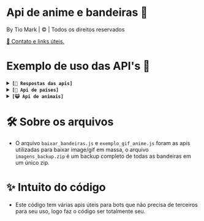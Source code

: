 #  Api de anime e bandeiras 🔬
By Tio Mark | © | Todos os direitos reservados 

[📱 Contato e links úteis.](https://linktr.ee/irisbot)

# Exemplo de uso das API's 🔎
<details>
  <summary><code><strong>[🔗 Respostas das apis]</strong></code></summary>

- [😘 Kiss/beijo](https://raw.githubusercontent.com/TioMarkZ/apis/main/kiss/urls.json)
- [💢 Pat/carinho](https://github.com/TioMarkZ/apis/raw/main/pat/urls.json)
- [💥 Slap/tapa](https://raw.githubusercontent.com/TioMarkZ/apis/main/slap/urls.json)
- [😝 Lick/linguada](https://raw.githubusercontent.com/TioMarkZ/apis/main/lick/urls.json)
- [🔫 Kill/Matar](https://raw.githubusercontent.com/TioMarkZ/apis/main/kill/urls.json)
- [🫂 Hug/Abraço](https://raw.githubusercontent.com/TioMarkZ/apis/main/hug/urls.json)
- [😉 Wink/Piscar](https://raw.githubusercontent.com/TioMarkZ/apis/main/wink/urls.json)
- [🧹 Bonk/Bater](https://raw.githubusercontent.com/TioMarkZ/apis/main/bonk/urls.json)
- [😼 Bully/Bullying](https://raw.githubusercontent.com/TioMarkZ/apis/main/bully/urls.json)
     
**❓ Como devo usar?**
- Caso queira gerar uma frase para utilizar veja o json de frases [clicando aqui](https://raw.githubusercontent.com/TioMarkZ/apis/main/frasesUrls.json)
- Se deseja utilizar uma api direta que gera automaticamente um link aleatório basta [clicar aqui](https://tiomarkz.github.io/apis/)
```
// você pode dar fetch da forma que desejar e pegar um link de forma random do "urls" exemplo:
fetch('https://raw.githubusercontent.com/TioMarkZ/apis/main/kiss/urls.json')
    .then(response => response.json())
    .then(data => {
        let urls = data.urls;
        let randomIndex = Math.floor(Math.random() * urls.length);
        let randomUrl = urls[randomIndex];
        console.log(randomUrl);
    })
    .catch(error => console.error('Erro:', error));
```
Para um segunfo exemplo de como ficaria mais ou menos em um bot de whatsapp:
![image](https://github.com/TioMarkZ/apis/assets/78027781/428a9fac-7e23-4a0c-8f50-bae389a2a9ca)

```
// codigo referente ao segundo exemplo que pode ser usada em bots de whatsapp:
let command = "kiss";
  fetch(`https://raw.githubusercontent.com/TioMarkZ/apis/main/${command}/urls.json`)
  .then(response => response.json())
  .then(async data => {
      let urls = data.urls;
      let randomIndex = Math.floor(Math.random() * urls.length);
      let randomUrl = urls[randomIndex];
      // Fetch frases
      fetch('https://raw.githubusercontent.com/TioMarkZ/apis/main/frasesUrls.json')
      .then(response => response.json())
      .then(async data => {
          let frases = data[command];
          let randomFraseIndex = Math.floor(Math.random() * frases.length);
          let marcas1 = `@${m.sender.split('@')[0]}`
          let marcas2 = `@${user2.split('@')[0]}`
          let frase = frases[randomFraseIndex].replace('#user1', marcas1).replace('#user2', marcas2);
  
          await conn.sendMessage(m.chat, {text: frase, mentions: [m.sender, user2]});
          m.reply(await createSticker(false, randomUrl, '', `${name2} ${command} ${name}`, 20))
      })
      .catch(error => console.error('Erro:', error));
  })
  .catch(error => console.error('Erro:', error));
```
Caso queira testar se está tudo ok com os retornos, basta **modificar** este código ✅
```
const urlList = [
  "https://raw.githubusercontent.com/TioMarkZ/apis/main/pat/pat01.gif",
  "https://raw.githubusercontent.com/TioMarkZ/apis/main/pat/pat02.gif",
  "https://raw.githubusercontent.com/TioMarkZ/apis/main/pat/pat03.gif",
  "https://raw.githubusercontent.com/TioMarkZ/apis/main/pat/pat04.gif",
  "https://raw.githubusercontent.com/TioMarkZ/apis/main/pat/pat05.gif"
];

async function testUrls() {
  for (const url of urlList) {
    try {
      const response = await fetch(url);
      if (response.status === 404) {
        console.log(`A URL ${url} retornou 404: Not Found`);
      } else {
        console.log(`A URL ${url} está OK`);
      }
    } catch (error) {
      console.error(`Erro ao acessar a URL ${url}: ${error.message}`);
    }
  }
}

testUrls();   
```

</details>
<details>
  <summary><code><strong>[🚩 Api de países]</strong></code></summary>
  
- Esta api serve para quem deseja criar comando relacionado a conhescimento de países. Basta dar fetch da mesma forma que as apis anteriores neste [link](https://raw.githubusercontent.com/TioMarkZ/apis/main/paises.json)
- Uma dica pessoal de uso para este comando é criar um quiz em que exibe a bandeira e o usuário deva digitar qual país é, bom uso.
</details>
<details>
  <summary><code><strong>[😺 Api de animais]</strong></code></summary>
  
- Esta api serve para quem deseja criar comando relacionado a conhescimento de animais. Basta dar fetch da mesma forma que as apis anteriores neste [link](https://raw.githubusercontent.com/TioMarkZ/apis/main/animais/Animais.json)
- Já possui + de 200 animais 🥳
- Caso tenha percebido que faltou animais importantes ou até mesmo espécies de animais, crie uma issue mostrando uma lista de animais como sugestão [clicando aqui](https://github.com/TioMarkZ/apis/issues/new/choose).
- Uma dica pessoal de uso para este comando é criar um quiz em que exibe a imagem do animal e o usuário deve digitar qual animal é, bom uso.
</details>

# 🛠 Sobre os arquivos
- O arquivo `baixar_bandeiras.js` e `exemplo_gif_anime.js` foram as apis utilizadas para baixar image/gif em massa, o arquivo `imagens_backup.zip` é um backup completo de todas as bandeiras em um único zip.

# ✨ Intuito do código
- Este código tem várias apis úteis para bots que não precisa de terceiros para seu uso, logo faz o código ser totalmente seu.
